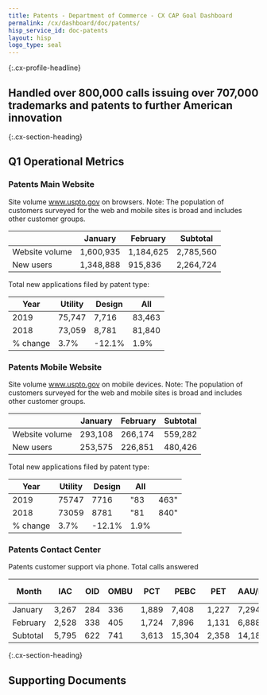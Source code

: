 ```yaml
---
title: Patents - Department of Commerce - CX CAP Goal Dashboard
permalink: /cx/dashboard/doc/patents/
hisp_service_id: doc-patents
layout: hisp
logo_type: seal
---
```


{:.cx-profile-headline}
## Handled over 800,000 calls issuing over 707,000 trademarks and patents to further American innovation

{:.cx-section-heading}
## Q1 Operational Metrics

### Patents Main Website

Site volume www.uspto.gov on browsers. Note: The population of customers surveyed for the web and mobile sites is broad and includes other customer groups.

|                | January   | February  | Subtotal  |
|----------------|-----------|-----------|-----------|
| Website volume | 1,600,935 | 1,184,625 | 2,785,560 |
| New users      | 1,348,888 | 915,836   | 2,264,724 |

Total new applications filed by patent type:

| Year     | Utility | Design | All    |
|----------|---------|--------|--------|
| 2019     | 75,747  | 7,716  | 83,463 |
| 2018     | 73,059  | 8,781  | 81,840 |
| % change | 3.7%    | -12.1% | 1.9%   |


### Patents Mobile Website

Site volume www.uspto.gov on mobile devices. Note: The population of customers surveyed for the web and mobile sites is broad and includes other customer groups.

|                | January | February | Subtotal |
|----------------|---------|----------|----------|
| Website volume | 293,108 | 266,174  | 559,282  |
| New users      | 253,575 | 226,851  | 480,426  |


Total new applications filed by patent type:

| Year     | Utility | Design | All  |      |
|----------|---------|--------|------|------|
| 2019     | 75747   | 7716   | "83  | 463" |
| 2018     | 73059   | 8781   | "81  | 840" |
| % change | 3.7%    | -12.1% | 1.9% |      |


### Patents Contact Center

Patents customer support via phone.  Total calls answered

| Month    | IAC   | OID | OMBU | PCT   | PEBC   | PET   | AAU/PUBS | PATENTS TOTAL | USPTO TOTAL |
|----------|-------|-----|------|-------|--------|-------|----------|---------------|-------------|
| January  | 3,267 | 284 | 336  | 1,889 | 7,408  | 1,227 | 7,294    | 21,705        | 56,649      |
| February | 2,528 | 338 | 405  | 1,724 | 7,896  | 1,131 | 6,888    | 20,910        | 57,129      |
| Subtotal | 5,795 | 622 | 741  | 3,613 | 15,304 | 2,358 | 14,182   | 42,615        | 113,778     |

{:.cx-section-heading}
## Supporting Documents
